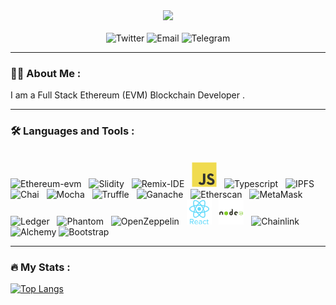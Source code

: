 <div id="header" align="center">
  <img src="https://thumbs.gfycat.com/EqualPowerfulKoodoo-size_restricted.gif" width="500"/>
  
<!--   <p>
      <strong>
        In The Ethereum We Believe
      </strong>
  </p> -->
</div>

<br />

<div id="badges" align="center">
  <img src="https://img.shields.io/badge/twitter-@PSarkhan-yellow" alt="Twitter" title="@PSarkhan"/>
  <img src="https://img.shields.io/badge/email-poor123mn%40gmail.com-blue" alt="Email" title="poor123mn@gmail.com"/>
  <img src="https://img.shields.io/badge/telegram-https%3A%2F%2Ft.me%2FPooriaGg__eth-red" alt="Telegram" title="PooriaGg__eth"/>
</div>

---

### :man_technologist: About Me :
I am a Full Stack Ethereum (EVM) Blockchain Developer .

---

### :hammer_and_wrench: Languages and Tools :
<br />
<div>
  <img src="https://simpleicons.org/icons/ethereum.svg" title="Ethereum-evm" alt="Ethereum-evm" width="40" height="40"/>&nbsp;&nbsp;
  <img src="https://cdn.jsdelivr.net/gh/devicons/devicon/icons/solidity/solidity-original.svg" title="Solidity (Love) !" alt="Slidity" width="40" height="40"/>&nbsp;&nbsp;
  <img src="https://cdn-images-1.medium.com/v2/resize:fit:1200/1*ekpA3dXdUbEnbC_IPxT9yQ.png" title="Remix-IDE" alt="Remix-IDE" width="40" height="40"/>&nbsp;&nbsp;
  <img src="https://github.com/devicons/devicon/blob/master/icons/javascript/javascript-original.svg" title="JavaScript" alt="JavaScript" width="40" height="40"/>&nbsp;&nbsp;
  <img src="https://cdn.worldvectorlogo.com/logos/typescript.svg" title="Typescript" alt="Typescript" width="40" height="40"/>&nbsp;&nbsp;
  <img src="https://docs.ipfs.tech/images/ipfs-logo.svg" title="IPFS" alt="IPFS" width="40" height="40"/>&nbsp;&nbsp;
  <img src="https://simpleicons.org/icons/chai.svg" title="Chai" alt="Chai" width="40" height="40"/>&nbsp;&nbsp;
  <img src="https://simpleicons.org/icons/mocha.svg" title="Mocha" alt="Mocha" width="40" height="40"/>&nbsp;&nbsp;
  <img src="https://trufflesuite.com/img/truffle-logomark.svg" title="Truffle" alt="Truffle" width="40" height="40"/>&nbsp;&nbsp;
  <img src="https://trufflesuite.com/img/ganache-logomark.svg" title="Ganache" alt="Ganache" width="40" height="40"/>&nbsp;&nbsp;
  <img src="https://etherscan.io/images/brandassets/etherscan-logo-circle.svg" title="Etherscan" alt="Etherscan" width="40" height="40"/>&nbsp;&nbsp;
  <img src="https://uxwing.com/wp-content/themes/uxwing/download/brands-and-social-media/metamask-icon.svg" title="MetaMask" alt="MetaMask" width="40" height="40"/>&nbsp;&nbsp;
  <img src="https://developers.ledger.com/assets/img/logos/ledger-square.svg" title="Ledger" alt="Ledger" width="40" height="40"/>&nbsp;&nbsp;
  <img src="https://www.gitbook.com/cdn-cgi/image/width=40,dpr=2,height=40,fit=contain,format=auto/https%3A%2F%2F3632261023-files.gitbook.io%2F~%2Ffiles%2Fv0%2Fb%2Fgitbook-legacy-files%2Fo%2Fspaces%252F-MVOiF6Zqit57q_hxJYp%252Favatar-1615495356537.png%3Fgeneration%3D1615495356841399%26alt%3Dmedia" title="Phantom" alt="Phantom" width="40" height="40"/>&nbsp;&nbsp;
  <img src="https://seeklogo.com/images/O/openzeppelin-logo-2909FE553F-seeklogo.com.png" title="OpenZeppelin" alt="OpenZeppelin" width="40" height="40"/>&nbsp;&nbsp;
  <img src="https://github.com/devicons/devicon/blob/master/icons/react/react-original-wordmark.svg" title="React-JS" alt="React-JS" width="40" height="40"/>&nbsp;&nbsp;
  <img src="https://github.com/devicons/devicon/blob/master/icons/nodejs/nodejs-original-wordmark.svg" title="NodeJS" alt="NodeJS" width="40" height="40"/>&nbsp;&nbsp;
  <img src="https://cryptologos.cc/logos/chainlink-link-logo.svg?v=024" title="Chainlink" alt="Chainlink" width="40" height="40"/>&nbsp;&nbsp;
  <img src="https://assets-global.website-files.com/5f973c970bea5548ad4287ef/63dce1d6a617de7ba0a52f0f_nav-logo.svg" title="Alchemy" alt="Alchemy" width="135" height="40"/>
  <img src="https://getbootstrap.com/docs/5.3/assets/brand/bootstrap-logo-shadow.png" title="Bootstrap" alt="Bootstrap" width="50" height="45"/>&nbsp;&nbsp;
</div>

---

### :fire: My Stats :
[![Top Langs](https://github-readme-stats.vercel.app/api/top-langs/?username=pooriagg&layout=compact&theme=vision-friendly-dark)](https://github.com/anuraghazra/github-readme-stats)
